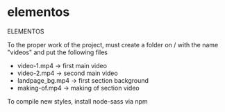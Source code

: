# elementos
ELEMENTOS

To the proper work of the project, must create a folder on / with the name "videos" and put the following files

- video-1.mp4 -> first main video
- video-2.mp4 -> second main video
- landpage_bg.mp4 -> first section background
- making-of.mp4 -> making of section video

To compile new styles, install node-sass via npm
